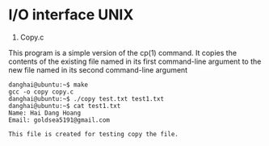 # I/O interface UNIX 


1. Copy.c

This program is a simple version of the cp(1) command.
It copies the contents of the existing file named in its
first command-line argument to the new file named in its second
command-line argument

```
danghai@ubuntu:~$ make
gcc -o copy copy.c
danghai@ubuntu:~$ ./copy test.txt test1.txt
danghai@ubuntu:~$ cat test1.txt
Name: Hai Dang Hoang
Email: goldsea5191@gmail.com

This file is created for testing copy the file. 
```



